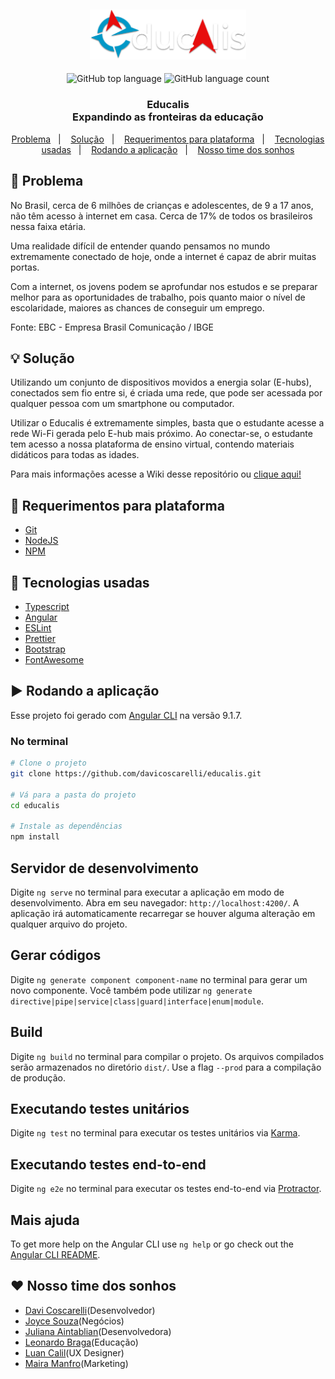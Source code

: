 <h2 align="center"> 
<img alt="Educalis logo" title="#Educalis" src="src/assets/img/readme/logo.png" width="250px" />
</h2>

<p align="center">
  <img alt="GitHub top language" src="https://img.shields.io/github/languages/top/davicoscarelli/educalis">
  <img alt="GitHub language count" src="https://img.shields.io/github/languages/count/davicoscarelli/educalis">
</p>

<h3 align="center"> Educalis <br>
Expandindo as fronteiras da educação </h3>

<p align="center">
  <a href="#rotating_light-Problema">Problema</a>&nbsp;&nbsp;&nbsp;|&nbsp;&nbsp;&nbsp;
  <a href="#bulb-Solução">Solução</a>&nbsp;&nbsp;&nbsp;|&nbsp;&nbsp;&nbsp;
  <a href="#construction-Requerimentos-para-plataforma">Requerimentos para plataforma</a>&nbsp;&nbsp;&nbsp;|&nbsp;&nbsp;&nbsp;
  <a href="#rocket-Tecnologias-usadas">Tecnologias usadas</a>&nbsp;&nbsp;&nbsp;|&nbsp;&nbsp;&nbsp;
  <a href="#arrow_forward-Rodando-a-aplicação">Rodando a aplicação</a>&nbsp;&nbsp;&nbsp;|&nbsp;&nbsp;&nbsp;
  <a href="#heart-Nosso-time-dos-sonhos">Nosso time dos sonhos</a>
</p>

## :rotating_light: Problema

No Brasil, cerca de 6 milhões de crianças e adolescentes, de 9 a 17 anos, não têm acesso à internet em casa. Cerca de 17% de todos os brasileiros nessa faixa etária.

Uma realidade difícil de entender quando pensamos no mundo extremamente conectado de hoje, onde a internet é capaz de abrir muitas portas.

Com a internet, os jovens podem se aprofundar nos estudos e se preparar melhor para as oportunidades de trabalho, pois quanto maior o nível de escolaridade, maiores as chances de conseguir um emprego.

Fonte: EBC - Empresa Brasil Comunicação / IBGE

## :bulb: Solução

Utilizando um conjunto de dispositivos movidos a energia solar (E-hubs), conectados sem fio entre si, é criada uma rede, que pode ser acessada por qualquer pessoa com um smartphone 
ou computador. 

Utilizar o Educalis é extremamente simples, basta que o estudante acesse a rede Wi-Fi gerada pelo E-hub mais próximo. Ao conectar-se, o estudante tem acesso a nossa plataforma de ensino virtual, contendo materiais didáticos para todas as idades. 

Para mais informações acesse a Wiki desse repositório ou [clique aqui!](https://github.com/davicoscarelli/educalis/wiki/Mesh-Web-Server)


## :construction: Requerimentos para plataforma 
 
- [Git](https://git-scm.com/)
- [NodeJS](https://nodejs.org/en/)
- [NPM](https://www.npmjs.com/)

## :rocket: Tecnologias usadas

-  [Typescript](https://www.typescriptlang.org/)
-  [Angular](https://angular.io/)
-  [ESLint](https://eslint.org/)
-  [Prettier](https://prettier.io/)
-  [Bootstrap](https://getbootstrap.com/)
-  [FontAwesome](https://fontawesome.com/)

## :arrow_forward: Rodando a aplicação

Esse projeto foi gerado com [Angular CLI](https://github.com/angular/angular-cli) na versão 9.1.7.

### No terminal 

```sh
# Clone o projeto
git clone https://github.com/davicoscarelli/educalis.git

# Vá para a pasta do projeto
cd educalis

# Instale as dependências
npm install

```

## Servidor de desenvolvimento

Digite `ng serve` no terminal para executar a aplicação em modo de desenvolvimento. Abra em seu navegador: `http://localhost:4200/`. A aplicação irá automaticamente recarregar se houver alguma alteração em qualquer arquivo do projeto.

## Gerar códigos

Digite `ng generate component component-name` no terminal para gerar um novo componente. Você também pode utilizar `ng generate directive|pipe|service|class|guard|interface|enum|module`.

## Build

Digite `ng build` no terminal para compilar o projeto. Os arquivos compilados serão armazenados no diretório `dist/`. Use a flag `--prod` para a compilação de produção.

## Executando testes unitários

Digite `ng test` no terminal para executar os testes unitários via [Karma](https://karma-runner.github.io).

## Executando testes end-to-end

Digite `ng e2e` no terminal para executar os testes end-to-end via [Protractor](http://www.protractortest.org/).

## Mais ajuda

To get more help on the Angular CLI use `ng help` or go check out the [Angular CLI README](https://github.com/angular/angular-cli/blob/master/README.md).


## :heart: Nosso time dos sonhos

- [Davi Coscarelli](https://www.linkedin.com/in/davicoscarelli)(Desenvolvedor)
- [Joyce Souza](https://www.linkedin.com/in/joyce-souza-04819523/)(Negócios)
- [Juliana Aintablian](https://www.linkedin.com/in/juliana-aintablian/)(Desenvolvedora)
- [Leonardo Braga](https://www.linkedin.com/in/leonardobbarcelos/)(Educação)
- [Luan Calil](https://www.linkedin.com/in/luancalil/)(UX Designer)
- [Maira Manfro](https://www.linkedin.com/in/maira-gazzi-manfro-a1a7b4192/)(Marketing)
